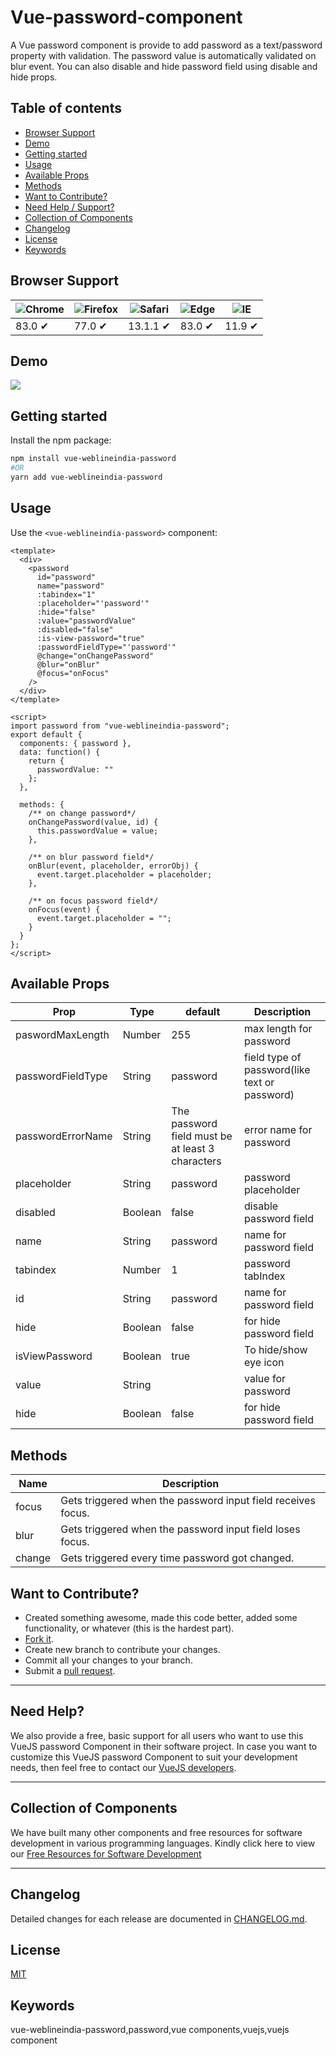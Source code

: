 # Vue-password-component

A Vue password component is provide to add password as a text/password property with validation.
The password value is automatically validated on blur event.
You can also disable and hide password field using disable and hide  props.

## Table of contents

- [Browser Support](#browser-support)
- [Demo](#demo)
- [Getting started](#getting-started)
- [Usage](#usage)
- [Available Props](#available-props)
- [Methods](#methods)
- [Want to Contribute?](#want-to-contribute)
- [Need Help / Support?](#need-help)
- [Collection of Components](#collection-of-components)
- [Changelog](#changelog)
- [License](#license)
- [Keywords](#Keywords)

## Browser Support

| ![Chrome](https://raw.github.com/alrra/browser-logos/master/src/chrome/chrome_48x48.png) | ![Firefox](https://raw.github.com/alrra/browser-logos/master/src/firefox/firefox_48x48.png) | ![Safari](https://raw.github.com/alrra/browser-logos/master/src/safari/safari_48x48.png) | ![Edge](https://raw.github.com/alrra/browser-logos/master/src/edge/edge_48x48.png) | ![IE](https://raw.github.com/alrra/browser-logos/master/src/archive/internet-explorer_9-11/internet-explorer_9-11_48x48.png) |
| ---------------------------------------------------------------------------------------- | ------------------------------------------------------------------------------------------- | ---------------------------------------------------------------------------------------- | ---------------------------------------------------------------------------------- | ---------------------------------------------------------------------------------------------------------------------------- |
| 83.0 ✔                                                                                   | 77.0 ✔                                                                                      | 13.1.1 ✔                                                                                 | 83.0 ✔                                                                             | 11.9 ✔                                                                                                                       |

## Demo

[![](password.gif)](https://github.com/weblineindia/Vue-Password-Component/password.gif)

## Getting started

Install the npm package:

```bash
npm install vue-weblineindia-password
#OR
yarn add vue-weblineindia-password
```

## Usage

Use the `<vue-weblineindia-password>` component:

```vue
<template>
  <div>
    <password
      id="password"
      name="password"
      :tabindex="1"
      :placeholder="'password'"
      :hide="false"
      :value="passwordValue"
      :disabled="false"
      :is-view-password="true"
      :passwordFieldType="'password'"
      @change="onChangePassword"
      @blur="onBlur"
      @focus="onFocus"
    />
  </div>
</template>

<script>
import password from "vue-weblineindia-password";
export default {
  components: { password },
  data: function() {
    return {
      passwordValue: ""
    };
  },

  methods: {
    /** on change password*/
    onChangePassword(value, id) {
      this.passwordValue = value;
    },

    /** on blur password field*/
    onBlur(event, placeholder, errorObj) {
      event.target.placeholder = placeholder;
    },

    /** on focus password field*/
    onFocus(event) {
      event.target.placeholder = "";
    }
  }
};
</script>
```

## Available Props

| Prop           | Type    | default     | Description        |
| -------------- | ------- | ----------- | ------------------ |
| paswordMaxLength          | Number  |    255         | max length for password          |
| passwordFieldType     | String  | password    | field type of password(like text or password)           |
| passwordErrorName | String  |  The password field must be at least 3 characters           | error name for password      |
| placeholder    | String  | password | password placeholder    |
| disabled       | Boolean | false       | disable password field  |
| name           | String  | password | name for password field |
| tabindex       | Number  | 1           | password tabIndex       |
| id             | String  | password | name for password field |
| hide           | Boolean | false       | for hide password field |
| isViewPassword           | Boolean | true       | To hide/show eye icon |
| value           | String |        | value for password  |
| hide           | Boolean | false       | for hide password field |


## Methods

| Name     | Description                                             |
| -------- | ------------------------------------------------------- |
| focus    | Gets triggered when the password input field receives focus. |
| blur   | Gets triggered when the password input field loses focus.    |
| change | Gets triggered every time password got changed.              |

## Want to Contribute?

- Created something awesome, made this code better, added some functionality, or whatever (this is the hardest part).
- [Fork it](http://help.github.com/forking/).
- Create new branch to contribute your changes.
- Commit all your changes to your branch.
- Submit a [pull request](http://help.github.com/pull-requests/).

---

## Need Help?

We also provide a free, basic support for all users who want to use this VueJS password Component in their software project. In case you want to customize this VueJS password Component to suit your development needs, then feel free to contact our [VueJS developers](https://www.weblineindia.com/hire-vuejs-developer.html).

---

## Collection of Components

We have built many other components and free resources for software development in various programming languages. Kindly click here to view our [Free Resources for Software Development](https://www.weblineindia.com/communities.html)

---

## Changelog

Detailed changes for each release are documented in [CHANGELOG.md](./CHANGELOG.md).

## License

[MIT](LICENSE)

[mit]: https://github.com/weblineindia/Vue-Password-Component/blob/master/LICENSE

## Keywords

vue-weblineindia-password,password,vue components,vuejs,vuejs component
